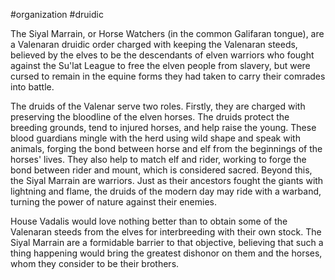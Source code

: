 #organization #druidic 

The Siyal Marrain, or Horse Watchers (in the common Galifaran tongue), are a Valenaran druidic order charged with keeping the Valenaran steeds, believed by the elves to be the descendants of elven warriors who fought against the Su'lat League to free the elven people from slavery, but were cursed to remain in the equine forms they had taken to carry their comrades into battle.

The druids of the Valenar serve two roles. Firstly, they are charged with preserving the bloodline of the elven horses. The druids protect the breeding grounds, tend to injured horses, and help raise the young. These blood guardians mingle with the herd using wild shape and speak with animals, forging the bond between horse and elf from the beginnings of the horses' lives. They also help to match elf and rider, working to forge the bond between rider and mount, which is considered sacred. Beyond this, the Siyal Marrain are warriors. Just as their ancestors fought the giants with lightning and flame, the druids of the modern day may ride with a warband, turning the power of nature against their enemies.

House Vadalis would love nothing better than to obtain some of the Valenaran steeds from the elves for interbreeding with their own stock. The Siyal Marrain are a formidable barrier to that objective, believing that such a thing happening would bring the greatest dishonor on them and the horses, whom they consider to be their brothers.